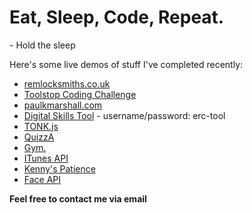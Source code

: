 # Eat, Sleep, Code, Repeat. 

\- Hold the sleep

Here's some live demos of stuff I've completed recently:

- [remlocksmiths.co.uk](https://remlocksmiths.co.uk/)
- [Toolstop Coding Challenge](https://toolstop-top40.herokuapp.com/)
- [paulkmarshall.com](https://paulkmarshall.com/)
- [Digital Skills Tool](https://erc-tool.herokuapp.com/) - username/password: erc-tool
- [TONK.js](https://tonkjs.herokuapp.com/)
- [QuizzA](https://quizza-trivia-game.herokuapp.com/)
- [Gym.](https://gym-app-sinatra.herokuapp.com/)
- [ITunes API](https://itunes-api-app.herokuapp.com/)
- [Kenny's Patience](https://kennys-patience.herokuapp.com/)
- [Face API](https://face-api-app.herokuapp.com/)

**Feel free to contact me via email**
